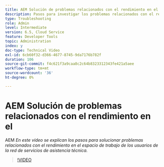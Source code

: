 ```yaml
---
title: AEM Solución de problemas relacionados con el rendimiento en el
description: Pasos para investigar los problemas relacionados con el rendimiento
type: Troubleshooting
role: Admin
level: Intermediate
version: 6.5, Cloud Service
feature: Developer Tools
topic: Administration
index: y
doc-type: Technical Video
exl-id: 6cb60f32-d366-4677-8745-9da7176b782f
duration: 106
source-git-commit: f4c621f3a9caa8c2c64b8323312343fe421a5aee
workflow-type: tm+mt
source-wordcount: '36'
ht-degree: 0%

---
```


# AEM Solución de problemas relacionados con el rendimiento en el

AEM *En este vídeo se explican los pasos para solucionar problemas relacionados con el rendimiento en el espacio de trabajo de los usuarios de la red de servicios de asistencia técnica.*

>[!VIDEO](https://video.tv.adobe.com/v/335472?quality=12&learn=on)
